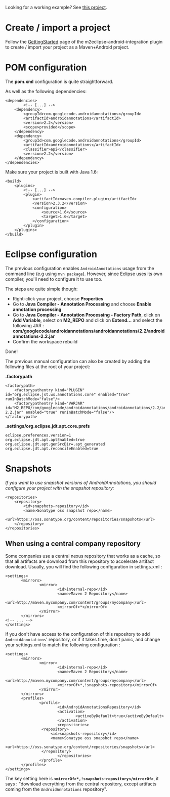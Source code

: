 Looking for a working example? See [this project](http://code.google.com/p/androidannotations/source/browse/maveneclipse).

# Create / import a project #

Follow the [GettingStarted](http://code.google.com/a/eclipselabs.org/p/m2eclipse-android-integration/wiki/GettingStarted) page of the m2eclipse-android-integration plugin to create / import your project as a Maven+Android project.

# POM configuration #
The **pom.xml** configuration is quite straightforward.

As well as the following dependencies:

```
<dependencies>
        <!-- [...] -->
	<dependency>
		<groupId>com.googlecode.androidannotations</groupId>
		<artifactId>androidannotations</artifactId>
		<version>2.2</version>
		<scope>provided</scope>
	</dependency>
	<dependency>
		<groupId>com.googlecode.androidannotations</groupId>
		<artifactId>androidannotations</artifactId>
		<classifier>api</classifier>
		<version>2.2</version>
	</dependency>
</dependencies>
```

Make sure your project is built with Java 1.6:

```
<build>
	<plugins>
		<!-- [...] -->
		<plugin>
			<artifactId>maven-compiler-plugin</artifactId>
			<version>2.3.2</version>
			<configuration>
				<source>1.6</source>
				<target>1.6</target>
			</configuration>
		</plugin>
	</plugins>
</build>
```

# Eclipse configuration #
The previous configuration enables `AndroidAnnotations` usage from the command line (e.g using `mvn package`). However, since Eclipse uses its own compiler, you'll need to configure it to use too.

The steps are quite simple though:

  * Right-click your project, choose **Properties**
  * Go to **Java Compiler - Annotation Processing** and choose **Enable annotation processing**
  * Go to **Java Compiler - Annotation Processing - Factory Path**, click on **Add Variable**, select on **M2\_REPO** and click on **Extend...** and select the following JAR : **com/googlecode/androidannotations/androidannotations/2.2/androidannotations-2.2.jar**
  * Confirm the workspace rebuild

Done!

The previous manual configuration can also be created by adding the following files at the root of your project:

**.factorypath**
```
<factorypath>
    <factorypathentry kind="PLUGIN" id="org.eclipse.jst.ws.annotations.core" enabled="true" runInBatchMode="false"/>
    <factorypathentry kind="VARJAR" id="M2_REPO/com/googlecode/androidannotations/androidannotations/2.2/androidannotations-2.2.jar" enabled="true" runInBatchMode="false"/>
</factorypath>
```

**.settings/org.eclipse.jdt.apt.core.prefs**
```
eclipse.preferences.version=1
org.eclipse.jdt.apt.aptEnabled=true
org.eclipse.jdt.apt.genSrcDir=.apt_generated
org.eclipse.jdt.apt.reconcileEnabled=true
```

# Snapshots #

_If you want to use snapshot versions of AndroidAnnotations, you should configure your project with the snapshot repository:_

```
<repositories>
	<repository>
		<id>snapshots-repository</id>
		<name>Sonatype oss snapshot repo</name>
		<url>https://oss.sonatype.org/content/repositories/snapshots</url>
	</repository>
</repositories>
```

## When using a central company repository ##

Some companies use a central nexus repository that works as a cache, so that all artifacts are download from this repository to accelerate artifact download. Usually, you will find the following configuration in settings.xml :

```
<settings>
       <mirrors>
               <mirror>
                       <id>internal-repo</id>
                       <name>Maven 2 Repository</name>
                       <url>http://maven.mycompany.com/content/groups/mycompany</url>
                       <mirrorOf>*</mirrorOf>
               </mirror>
       </mirrors>
<!-- ... -->
</settings>
```

If you don't have access to the configuration of this repository to add `AndroidAnnotations`' repository, or if it takes time, don't panic, and change your settings.xml to match the following configuration :
```
<settings>
       <mirrors>
               <mirror>
                       <id>internal-repo</id>
                       <name>Maven 2 Repository</name>
                       <url>http://maven.mycompany.com/content/groups/mycompany</url>
                       <mirrorOf>*,!snapshots-repository</mirrorOf>
               </mirror>
       </mirrors>
       <profiles>
               <profile>
                       <id>AndroidAnnotationsRepository</id>
                       <activation>
                               <activeByDefault>true</activeByDefault>
                       </activation>
                       <repositories>
				<repository>
					<id>snapshots-repository</id>
					<name>Sonatype oss snapshot repo</name>
					<url>https://oss.sonatype.org/content/repositories/snapshots</url>
				</repository>
                       </repositories>
               </profile>
       </profiles>
</settings>
```
The key setting here is **`<mirrorOf>*,!snapshots-repository</mirrorOf>`**, it says : "download everything from the central repository, except artifacts coming from the `AndroidAnnotations` repository".